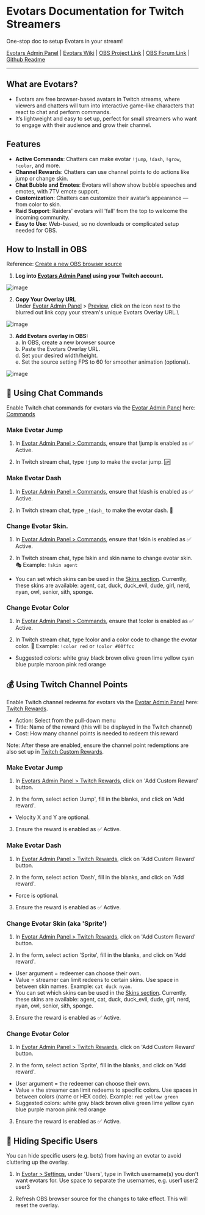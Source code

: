 # Evotars Documentation for Twitch Streamers

One-stop doc to setup Evotars in your stream!

[Evotars Admin Panel](https://evotars.inferst.com) | [Evotars Wiki](https://github.com/stsynna/evotars/wiki) | [OBS Project Link](https://obsproject.com/forum/resources/evotars-%E2%80%93-lightweight-stream-avatars-for-chat.2146/) | [OBS Forum Link](https://obsproject.com/forum/threads/evotars-%E2%80%93-lightweight-stream-avatars-for-chat.185990/) | [Github Readme](https://github.com/inferst/evotars-app/blob/main/README.md)

<!-- This was consolidated and edited by @stsynna st.synna@gmail.com, please inform them for any errors/updates-->

***

## What are Evotars?

* Evotars are free browser-based avatars in Twitch streams, where viewers and chatters will turn into interactive game-like characters that react to chat and perform commands.
* It’s lightweight and easy to set up, perfect for small streamers who want to engage with their audience and grow their channel.




## Features

* **Active Commands**: Chatters can make evotar `!jump`, `!dash`, `!grow`, `!color`, and more.
* **Channel Rewards**: Chatters can use channel points to do actions like jump or change skin.
* **Chat Bubble and Emotes**: Evotars will show show bubble speeches and emotes, with 7TV emote support.
* **Customization**: Chatters can customize their avatar’s appearance — from color to skin.
* **Raid Support**: Raiders' evotars will 'fall' from the top to welcome the incoming community.
* **Easy to Use**: Web-based, so no downloads or complicated setup needed for OBS.




## How to Install in OBS

Reference: [Create a new OBS browser source](https://obsproject.com/kb/browser-source)

1. **Log into [Evotars Admin Panel](https://evotars.inferst.com) using your Twitch account.**

![image](https://evotars.inferst.com/_next/image?url=%2Fadmin.png&w=640&q=75)

2. **Copy Your Overlay URL**\
Under [Evotar Admin Panel](https://evotars.inferst.com) > [Preview](https://evotars.inferst.com/admin), click on the icon next to the blurred out link copy your stream's unique Evotars Overlay URL.\

![image](https://evotars.inferst.com/_next/image?url=%2Fsetup1.png&w=640&q=75)

3. **Add Evotars overlay in OBS:**\
a. In OBS, create a new browser source\
b. Paste the Evotars Overlay URL.\
d. Set your desired width/height.\
e. Set the source setting FPS to 60 for smoother animation (optional).

![image](https://evotars.inferst.com/_next/image?url=%2Fsetup2.png&w=750&q=75)





## 💬 Using Chat Commands

Enable Twitch chat commands for evotars via the [Evotar Admin Panel](https://evotars.inferst.com) here: [Commands](https://evotars.inferst.com/admin/commands)


### Make Evotar Jump

1. In [Evotar Admin Panel > Commands](https://evotars.inferst.com/admin/commands), ensure that !jump is enabled as ✅ Active.

2. In Twitch stream chat, type `!jump` to make the evotar jump. 🆙



### Make Evotar Dash

1. In [Evotar Admin Panel > Commands](https://evotars.inferst.com/admin/commands), ensure that !dash is enabled as ✅ Active.

2. In Twitch stream chat, type `_!dash_` to make the evotar dash. 🏃



###  Change Evotar Skin.

1. In [Evotar Admin Panel > Commands](https://evotars.inferst.com/admin/commands), ensure that !skin is enabled as ✅ Active.

2. In Twitch stream chat, type !skin and skin name to change evotar skin. 🎭 Example: `!skin agent`
* You can set which skins can be used in the [Skins section](https://evotars.inferst.com/admin/skins). Currently, these skins are available: agent, cat, duck, duck_evil, dude, girl, nerd, nyan, owl, senior, sith, sponge.


### Change Evotar Color 

1. In [Evotar Admin Panel > Commands](https://evotars.inferst.com/admin/commands), ensure that !color is enabled as ✅ Active.

2. In Twitch stream chat, type !color and a color code to change the evotar color. 🌈  Example: `!color red` or `!color #00ffcc`
* Suggested colors: white gray black brown olive green lime yellow cyan blue purple maroon pink red orange





## 💰 Using Twitch Channel Points

Enable Twitch channel redeems for evotars via the [Evotar Admin Panel](https://evotars.inferst.com) here: [Twitch Rewards](https://evotars.inferst.com/admin/rewards).
* Action: Select from the pull-down menu
* Title: Name of the reward (this will be displayed in the Twitch channel)
* Cost: How many channel points is needed to redeem this reward

Note: After these are enabled, ensure the channel point redemptions are also set up in [Twitch Custom Rewards](https://help.twitch.tv/s/article/alerts-by-twitch-events?language=en_US#channelpoints).


### **Make Evotar Jump**

1. In [Evotars Admin Panel > Twitch Rewards](https://evotars.inferst.com/admin/rewards), click on 'Add Custom Reward' button.

2. In the form, select action 'Jump', fill in the blanks, and click on 'Add reward'.
* Velocity X and Y are optional.

3. Ensure the reward is enabled as ✅ Active.


### Make Evotar Dash

1. In [Evotar Admin Panel > Twitch Rewards](https://evotars.inferst.com/admin/rewards), click on 'Add Custom Reward' button.

2. In the form, select action 'Dash', fill in the blanks, and click on 'Add reward'.
* Force is optional.

3. Ensure the reward is enabled as ✅ Active.


### Change Evotar Skin (aka 'Sprite')

1. In [Evotar Admin Panel > Twitch Rewards](https://evotars.inferst.com/admin/rewards), click on 'Add Custom Reward' button.

2. In the form, select action 'Sprite', fill in the blanks, and click on 'Add reward'.
* User argument = redeemer can choose their own.
* Value = streamer can limit redeens to certain skins. Use space in between skin names. Example: `cat duck nyan`.
* You can set which skins can be used in the [Skins section](https://evotars.inferst.com/admin/skins). Currently, these skins are available: agent, cat, duck, duck_evil, dude, girl, nerd, nyan, owl, senior, sith, sponge.

3. Ensure the reward is enabled as ✅ Active.


### Change Evotar Color 

1. In [Evotar Admin Panel > Twitch Rewards](https://evotars.inferst.com/admin/rewards), click on 'Add Custom Reward' button.

2. In the form, select action 'Sprite', fill in the blanks, and click on 'Add reward'.
* User argument = the redeemer can choose their own.
* Value = the streamer can limit redeems to specific colors. Use spaces in between colors (name or HEX code). Example: `red yellow green`
* Suggested colors: white gray black brown olive green lime yellow cyan blue purple maroon pink red orange

3. Ensure the reward is enabled as ✅ Active.




## 🚫 Hiding Specific Users

You can hide specific users (e.g. bots) from having an evotar to avoid cluttering up the overlay.

1. In [Evotar > Settings](https://evotars.inferst.com/admin/settings), under 'Users', type in Twitch username(s) you don't want evotars for. Use space to separate the usernames, e.g. user1 user2 user3

2. Refresh OBS browser source for the changes to take effect. This will reset the overlay.

